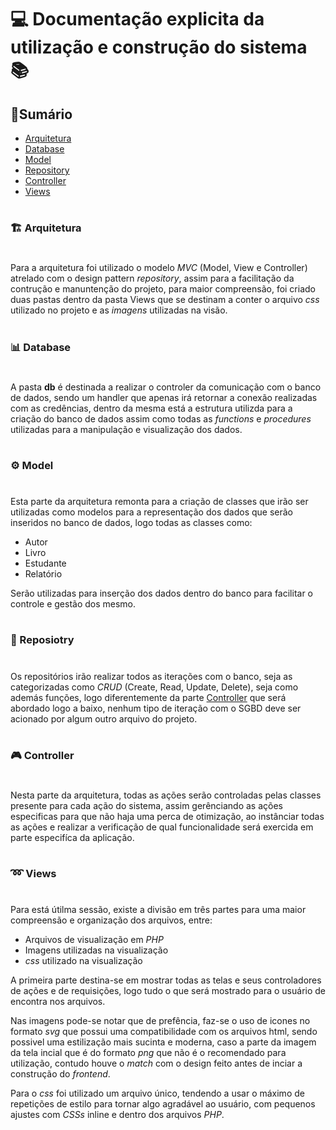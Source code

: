 # 💻 Documentação explicita da utilização e construção do sistema 📚

## 📃Sumário 
- [Arquitetura](#arquitetura)
- [Database](#db) 
- [Model](#model)
- [Repository](#repository)
- [Controller](#controller)
- [Views](#views)

# 

<h3 id="arquitetura">🏗 Arquitetura</h3>

# 

Para a arquitetura foi utilizado o modelo *MVC* (Model, View e Controller) atrelado com o design pattern *repository*, assim para a facilitação da contrução e manuntenção do projeto, para maior compreensão, foi criado duas pastas dentro da pasta Views que se destinam a conter o arquivo *css* utilizado no projeto e as *imagens* utilizadas na visão.

# 

<h3 id="db">📊 Database</h3>

# 

A pasta **db** é destinada a realizar o controler da comunicação com o banco de dados, sendo um handler que apenas irá retornar a conexão realizadas com as credências, dentro da mesma está a estrutura utilizda para a criação do banco de dados assim como todas as *functions* e *procedures* utilizadas para a manipulação e visualização dos dados.

# 

<h3 id="model">⚙ Model</h3>

# 

Esta parte da arquitetura remonta para a criação de classes que irão ser utilizadas como modelos para a representação dos dados que serão inseridos no banco de dados, logo todas as classes como:
- Autor
- Livro
- Estudante
- Relatório

Serão utilizadas para inserção dos dados dentro do banco para facilitar o controle e gestão dos mesmo.

# 

<h3 id="repository">💼 Reposiotry</h3>

# 

Os repositórios irão realizar todos as iterações com o banco, seja as categorizadas como *CRUD* (Create, Read, Update, Delete), seja como además funções, logo diferentemente da parte [Controller](#controller) que será abordado logo a baixo, nenhum tipo de iteração com o SGBD deve ser acionado por algum outro arquivo do projeto.

# 

<h3 id="controller">🎮 Controller</h3>

# 

Nesta parte da arquitetura, todas as ações serão controladas pelas classes presente para cada ação do sistema, assim gerênciando as ações especificas para que não haja uma perca de otimização, ao instânciar todas as ações e realizar a verificação de qual funcionalidade será exercida em parte especifíca da aplicação.

# 

<h3 id="views">➿ Views</h3>

#

Para está útilma sessão, existe a divisão em três partes para uma maior compreensão e organização dos arquivos, entre:

- Arquivos de visualização em *PHP* 
- Imagens utilizadas na visualização
- *css* utilizado na visualização

A primeira parte destina-se em mostrar todas as telas e seus controladores de ações e de requisições, logo tudo o que será mostrado para o usuário de encontra nos arquivos. 

Nas imagens pode-se notar que de prefência, faz-se o uso de icones no formato *svg* que possui uma compatibilidade com os arquivos html, sendo possivel uma estilização mais sucinta e moderna, caso a parte da imagem da tela incial que é do formato *png* que não é o recomendado para utilização, contudo houve o *match* com o design feito antes de inciar a construção do *frontend*.

Para o *css* foi utilizado um arquivo único, tendendo a usar o máximo de repetições de estilo para tornar algo agradável ao usuário, com pequenos ajustes com *CSSs* inline e dentro dos arquivos *PHP*.